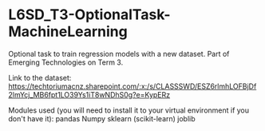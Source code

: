 # L6SD_T3-OptionalTask-MachineLearning
Optional task to train regression models with a new dataset. Part of Emerging Technologies on Term 3.

Link to the dataset: https://techtoriumacnz.sharepoint.com/:x:/s/CLASSSWD/ESZ6rlmhLOFBjDf2lmYcj_MB6fpt1LO39Ys1iT8wNDhS0g?e=KypERz

Modules used (you will need to install it to your virtual environment if you don't have it):
pandas
Numpy
sklearn (scikit-learn)
joblib
